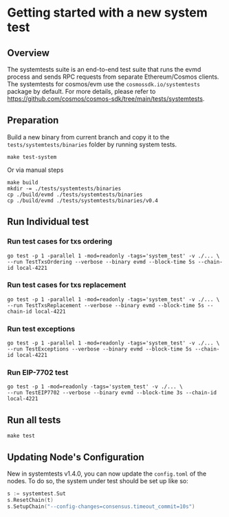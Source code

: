 # Getting started with a new system test

## Overview

The systemtests suite is an end-to-end test suite that runs the evmd process and sends RPC requests from separate Ethereum/Cosmos clients. The systemtests for cosmos/evm use the `cosmossdk.io/systemtests` package by default. For more details, please refer to https://github.com/cosmos/cosmos-sdk/tree/main/tests/systemtests.

## Preparation

Build a new binary from current branch and copy it to the `tests/systemtests/binaries` folder by running system tests.

```shell
make test-system
```

Or via manual steps

```shell
make build
mkdir -= ./tests/systemtests/binaries
cp ./build/evmd ./tests/systemtests/binaries
cp ./build/evmd ./tests/systemtests/binaries/v0.4
```

## Run Individual test

### Run test cases for txs ordering

```shell
go test -p 1 -parallel 1 -mod=readonly -tags='system_test' -v ./... \
--run TestTxsOrdering --verbose --binary evmd --block-time 5s --chain-id local-4221
```

### Run test cases for txs replacement

```shell
go test -p 1 -parallel 1 -mod=readonly -tags='system_test' -v ./... \
--run TestTxsReplacement --verbose --binary evmd --block-time 5s --chain-id local-4221
```

### Run test exceptions

```shell
go test -p 1 -parallel 1 -mod=readonly -tags='system_test' -v ./... \
--run TestExceptions --verbose --binary evmd --block-time 5s --chain-id local-4221
```

### Run EIP-7702 test

```shell
go test -p 1 -mod=readonly -tags='system_test' -v ./... \
--run TestEIP7702 --verbose --binary evmd --block-time 3s --chain-id local-4221
```

## Run all tests

```shell
make test
```

## Updating Node's Configuration

New in systemtests v1.4.0, you can now update the `config.toml` of the nodes. To do so, the system under test should be set up like so:

```go
s := systemtest.Sut
s.ResetChain(t)
s.SetupChain("--config-changes=consensus.timeout_commit=10s")
```
